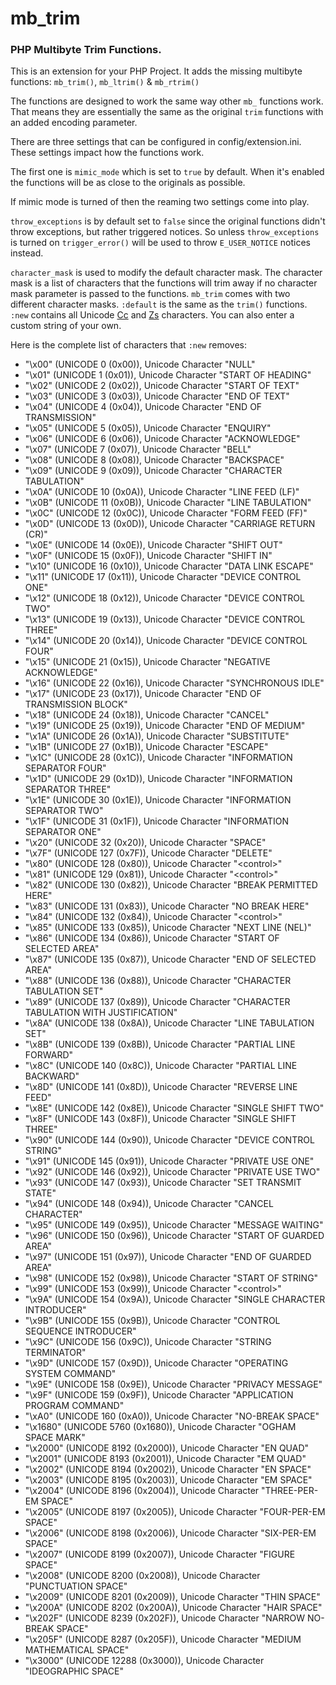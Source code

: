 # mb_trim
### PHP Multibyte Trim Functions.

This is an extension for your PHP Project.
It adds the missing multibyte functions:
`mb_trim()`, `mb_ltrim()` & `mb_rtrim()`

The functions are designed to work the same way other `mb_` functions work.
That means they are essentially the same as the original `trim` functions with
an added encoding parameter.

There are three settings that can be configured in config/extension.ini.
These settings impact how the functions work.

The first one is `mimic_mode` which is set to `true` by default.
When it's enabled the functions will be as close to the originals as possible.

If mimic mode is turned of then the reaming two settings come into play.

`throw_exceptions` is by default set to `false` since the original functions
didn't throw exceptions, but rather triggered notices.
So unless `throw_exceptions` is turned on `trigger_error()` will be used to
throw `E_USER_NOTICE` notices instead.

`character_mask` is used to modify the default character mask.
The character mask is a list of characters that the functions will trim away if 
no character mask parameter is passed to the functions.
`mb_trim` comes with two different character masks.
`:default` is the same as the `trim()` functions. `:new` contains all Unicode
[Cc](http://www.fileformat.info/info/unicode/category/Cc/list.htm) and
[Zs](http://www.fileformat.info/info/unicode/category/Zs/list.htm) characters.
You can also enter a custom string of your own.


Here is the complete list of characters that `:new` removes:
* "\x00" (UNICODE 0 (0x00)), Unicode Character "NULL"
* "\x01" (UNICODE 1 (0x01)), Unicode Character "START OF HEADING"
* "\x02" (UNICODE 2 (0x02)), Unicode Character "START OF TEXT"
* "\x03" (UNICODE 3 (0x03)), Unicode Character "END OF TEXT"
* "\x04" (UNICODE 4 (0x04)), Unicode Character "END OF TRANSMISSION"
* "\x05" (UNICODE 5 (0x05)), Unicode Character "ENQUIRY"
* "\x06" (UNICODE 6 (0x06)), Unicode Character "ACKNOWLEDGE"
* "\x07" (UNICODE 7 (0x07)), Unicode Character "BELL"
* "\x08" (UNICODE 8 (0x08)), Unicode Character "BACKSPACE"
* "\x09" (UNICODE 9 (0x09)), Unicode Character "CHARACTER TABULATION"
* "\x0A" (UNICODE 10 (0x0A)), Unicode Character "LINE FEED (LF)"
* "\x0B" (UNICODE 11 (0x0B)), Unicode Character "LINE TABULATION"
* "\x0C" (UNICODE 12 (0x0C)), Unicode Character "FORM FEED (FF)"
* "\x0D" (UNICODE 13 (0x0D)), Unicode Character "CARRIAGE RETURN (CR)"
* "\x0E" (UNICODE 14 (0x0E)), Unicode Character "SHIFT OUT"
* "\x0F" (UNICODE 15 (0x0F)), Unicode Character "SHIFT IN"
* "\x10" (UNICODE 16 (0x10)), Unicode Character "DATA LINK ESCAPE"
* "\x11" (UNICODE 17 (0x11)), Unicode Character "DEVICE CONTROL ONE"
* "\x12" (UNICODE 18 (0x12)), Unicode Character "DEVICE CONTROL TWO"
* "\x13" (UNICODE 19 (0x13)), Unicode Character "DEVICE CONTROL THREE"
* "\x14" (UNICODE 20 (0x14)), Unicode Character "DEVICE CONTROL FOUR"
* "\x15" (UNICODE 21 (0x15)), Unicode Character "NEGATIVE ACKNOWLEDGE"
* "\x16" (UNICODE 22 (0x16)), Unicode Character "SYNCHRONOUS IDLE"
* "\x17" (UNICODE 23 (0x17)), Unicode Character "END OF TRANSMISSION BLOCK"
* "\x18" (UNICODE 24 (0x18)), Unicode Character "CANCEL"
* "\x19" (UNICODE 25 (0x19)), Unicode Character "END OF MEDIUM"
* "\x1A" (UNICODE 26 (0x1A)), Unicode Character "SUBSTITUTE"
* "\x1B" (UNICODE 27 (0x1B)), Unicode Character "ESCAPE"
* "\x1C" (UNICODE 28 (0x1C)), Unicode Character "INFORMATION SEPARATOR FOUR"
* "\x1D" (UNICODE 29 (0x1D)), Unicode Character "INFORMATION SEPARATOR THREE"
* "\x1E" (UNICODE 30 (0x1E)), Unicode Character "INFORMATION SEPARATOR TWO"
* "\x1F" (UNICODE 31 (0x1F)), Unicode Character "INFORMATION SEPARATOR ONE"
* "\x20" (UNICODE 32 (0x20)), Unicode Character "SPACE"
* "\x7F" (UNICODE 127 (0x7F)), Unicode Character "DELETE"
* "\x80" (UNICODE 128 (0x80)), Unicode Character "&lt;control&gt;"
* "\x81" (UNICODE 129 (0x81)), Unicode Character "&lt;control&gt;"
* "\x82" (UNICODE 130 (0x82)), Unicode Character "BREAK PERMITTED HERE"
* "\x83" (UNICODE 131 (0x83)), Unicode Character "NO BREAK HERE"
* "\x84" (UNICODE 132 (0x84)), Unicode Character "&lt;control&gt;"
* "\x85" (UNICODE 133 (0x85)), Unicode Character "NEXT LINE (NEL)"
* "\x86" (UNICODE 134 (0x86)), Unicode Character "START OF SELECTED AREA"
* "\x87" (UNICODE 135 (0x87)), Unicode Character "END OF SELECTED AREA"
* "\x88" (UNICODE 136 (0x88)), Unicode Character "CHARACTER TABULATION SET"
* "\x89" (UNICODE 137 (0x89)), Unicode Character "CHARACTER TABULATION WITH JUSTIFICATION"
* "\x8A" (UNICODE 138 (0x8A)), Unicode Character "LINE TABULATION SET"
* "\x8B" (UNICODE 139 (0x8B)), Unicode Character "PARTIAL LINE FORWARD"
* "\x8C" (UNICODE 140 (0x8C)), Unicode Character "PARTIAL LINE BACKWARD"
* "\x8D" (UNICODE 141 (0x8D)), Unicode Character "REVERSE LINE FEED"
* "\x8E" (UNICODE 142 (0x8E)), Unicode Character "SINGLE SHIFT TWO"
* "\x8F" (UNICODE 143 (0x8F)), Unicode Character "SINGLE SHIFT THREE"
* "\x90" (UNICODE 144 (0x90)), Unicode Character "DEVICE CONTROL STRING"
* "\x91" (UNICODE 145 (0x91)), Unicode Character "PRIVATE USE ONE"
* "\x92" (UNICODE 146 (0x92)), Unicode Character "PRIVATE USE TWO"
* "\x93" (UNICODE 147 (0x93)), Unicode Character "SET TRANSMIT STATE"
* "\x94" (UNICODE 148 (0x94)), Unicode Character "CANCEL CHARACTER"
* "\x95" (UNICODE 149 (0x95)), Unicode Character "MESSAGE WAITING"
* "\x96" (UNICODE 150 (0x96)), Unicode Character "START OF GUARDED AREA"
* "\x97" (UNICODE 151 (0x97)), Unicode Character "END OF GUARDED AREA"
* "\x98" (UNICODE 152 (0x98)), Unicode Character "START OF STRING"
* "\x99" (UNICODE 153 (0x99)), Unicode Character "&lt;control&gt;"
* "\x9A" (UNICODE 154 (0x9A)), Unicode Character "SINGLE CHARACTER INTRODUCER"
* "\x9B" (UNICODE 155 (0x9B)), Unicode Character "CONTROL SEQUENCE INTRODUCER"
* "\x9C" (UNICODE 156 (0x9C)), Unicode Character "STRING TERMINATOR"
* "\x9D" (UNICODE 157 (0x9D)), Unicode Character "OPERATING SYSTEM COMMAND"
* "\x9E" (UNICODE 158 (0x9E)), Unicode Character "PRIVACY MESSAGE"
* "\x9F" (UNICODE 159 (0x9F)), Unicode Character "APPLICATION PROGRAM COMMAND"
* "\xA0" (UNICODE 160 (0xA0)), Unicode Character "NO-BREAK SPACE"
* "\x1680" (UNICODE 5760 (0x1680)), Unicode Character "OGHAM SPACE MARK"
* "\x2000" (UNICODE 8192 (0x2000)), Unicode Character "EN QUAD"
* "\x2001" (UNICODE 8193 (0x2001)), Unicode Character "EM QUAD"
* "\x2002" (UNICODE 8194 (0x2002)), Unicode Character "EN SPACE"
* "\x2003" (UNICODE 8195 (0x2003)), Unicode Character "EM SPACE"
* "\x2004" (UNICODE 8196 (0x2004)), Unicode Character "THREE-PER-EM SPACE"
* "\x2005" (UNICODE 8197 (0x2005)), Unicode Character "FOUR-PER-EM SPACE"
* "\x2006" (UNICODE 8198 (0x2006)), Unicode Character "SIX-PER-EM SPACE"
* "\x2007" (UNICODE 8199 (0x2007)), Unicode Character "FIGURE SPACE"
* "\x2008" (UNICODE 8200 (0x2008)), Unicode Character "PUNCTUATION SPACE"
* "\x2009" (UNICODE 8201 (0x2009)), Unicode Character "THIN SPACE"
* "\x200A" (UNICODE 8202 (0x200A)), Unicode Character "HAIR SPACE"
* "\x202F" (UNICODE 8239 (0x202F)), Unicode Character "NARROW NO-BREAK SPACE"
* "\x205F" (UNICODE 8287 (0x205F)), Unicode Character "MEDIUM MATHEMATICAL SPACE"
* "\x3000" (UNICODE 12288 (0x3000)), Unicode Character "IDEOGRAPHIC SPACE"
